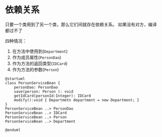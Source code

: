 # 依赖关系

只要一个类用到了另一个类，那么它们间就存在依赖关系。
如果没有对方，编译都过不了

四种情况：

1. 在方法中使用到(`Department`)
2. 作为成员属性(`PersonDao`)
3. 作为方法的返回类型(`IDCard`)
4. 作为方法的参数(`Person`)

```plantuml
@startuml
class PersonServiceBean {
    personDao: PersonDao
    save(person: Person ): void
    getIdCard(personId:Integer): IDCard
    modify():void { Departmetn department = new Department; }
}
PersonServiceBean ..> PersonDao
PersonServiceBean ..> IDCard
PersonServiceBean ..> Person
PersonServiceBean ..> Department

@enduml
```
